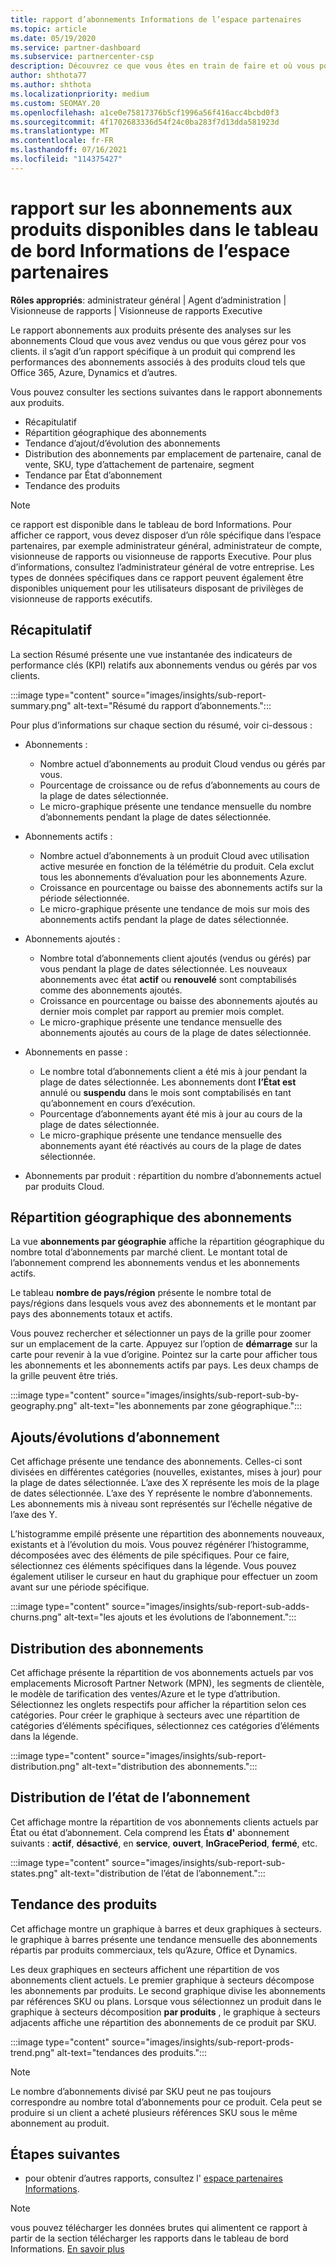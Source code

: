 ```yaml
---
title: rapport d’abonnements Informations de l’espace partenaires
ms.topic: article
ms.date: 05/19/2020
ms.service: partner-dashboard
ms.subservice: partnercenter-csp
description: Découvrez ce que vous êtes en train de faire et où vous pouvez améliorer en ce qui concerne les abonnements Cloud que vous vendez ou gérez pour vos clients.
author: shthota77
ms.author: shthota
ms.localizationpriority: medium
ms.custom: SEOMAY.20
ms.openlocfilehash: a1ce0e75817376b5cf1996a56f416acc4bcbd0f3
ms.sourcegitcommit: 4f1702683336d54f24c0ba283f7d13dda581923d
ms.translationtype: MT
ms.contentlocale: fr-FR
ms.lasthandoff: 07/16/2021
ms.locfileid: "114375427"
---
```

# <a name="product-subscriptions-report-available-from-the-partner-center-insights-dashboard"></a>rapport sur les abonnements aux produits disponibles dans le tableau de bord Informations de l’espace partenaires

**Rôles appropriés**: administrateur général | Agent d’administration | Visionneuse de rapports | Visionneuse de rapports Executive

Le rapport abonnements aux produits présente des analyses sur les abonnements Cloud que vous avez vendus ou que vous gérez pour vos clients. il s’agit d’un rapport spécifique à un produit qui comprend les performances des abonnements associés à des produits cloud tels que Office 365, Azure, Dynamics et d’autres.

Vous pouvez consulter les sections suivantes dans le rapport abonnements aux produits.

- Récapitulatif
- Répartition géographique des abonnements
- Tendance d’ajout/d’évolution des abonnements
- Distribution des abonnements par emplacement de partenaire, canal de vente, SKU, type d’attachement de partenaire, segment
- Tendance par État d’abonnement
- Tendance des produits

 > [!NOTE]
 > ce rapport est disponible dans le tableau de bord Informations. Pour afficher ce rapport, vous devez disposer d’un rôle spécifique dans l’espace partenaires, par exemple administrateur général, administrateur de compte, visionneuse de rapports ou visionneuse de rapports Executive. Pour plus d’informations, consultez l’administrateur général de votre entreprise. Les types de données spécifiques dans ce rapport peuvent également être disponibles uniquement pour les utilisateurs disposant de privilèges de visionneuse de rapports exécutifs.

## <a name="summary"></a>Récapitulatif

La section Résumé présente une vue instantanée des indicateurs de performance clés (KPI) relatifs aux abonnements vendus ou gérés par vos clients.  

:::image type="content" source="images/insights/sub-report-summary.png" alt-text="Résumé du rapport d’abonnements.":::

Pour plus d’informations sur chaque section du résumé, voir ci-dessous :

- Abonnements :
  - Nombre actuel d’abonnements au produit Cloud vendus ou gérés par vous.
  - Pourcentage de croissance ou de refus d’abonnements au cours de la plage de dates sélectionnée.
  - Le micro-graphique présente une tendance mensuelle du nombre d’abonnements pendant la plage de dates sélectionnée.

- Abonnements actifs :
  - Nombre actuel d’abonnements à un produit Cloud avec utilisation active mesurée en fonction de la télémétrie du produit. Cela exclut tous les abonnements d’évaluation pour les abonnements Azure.
  - Croissance en pourcentage ou baisse des abonnements actifs sur la période sélectionnée.
  - Le micro-graphique présente une tendance de mois sur mois des abonnements actifs pendant la plage de dates sélectionnée.

- Abonnements ajoutés :
  - Nombre total d’abonnements client ajoutés (vendus ou gérés) par vous pendant la plage de dates sélectionnée. Les nouveaux abonnements avec état **actif** ou **renouvelé** sont comptabilisés comme des abonnements ajoutés.
  - Croissance en pourcentage ou baisse des abonnements ajoutés au dernier mois complet par rapport au premier mois complet.
  - Le micro-graphique présente une tendance mensuelle des abonnements ajoutés au cours de la plage de dates sélectionnée.

- Abonnements en passe :
  - Le nombre total d’abonnements client a été mis à jour pendant la plage de dates sélectionnée. Les abonnements dont **l’État est** annulé ou **suspendu** dans le mois sont comptabilisés en tant qu’abonnement en cours d’exécution.  
  - Pourcentage d’abonnements ayant été mis à jour au cours de la plage de dates sélectionnée.
  - Le micro-graphique présente une tendance mensuelle des abonnements ayant été réactivés au cours de la plage de dates sélectionnée.

- Abonnements par produit : répartition du nombre d’abonnements actuel par produits Cloud.

## <a name="geographical-spread-of-subscriptions"></a>Répartition géographique des abonnements

La vue **abonnements par géographie** affiche la répartition géographique du nombre total d’abonnements par marché client. Le montant total de l’abonnement comprend les abonnements vendus et les abonnements actifs.

Le tableau **nombre de pays/région** présente le nombre total de pays/régions dans lesquels vous avez des abonnements et le montant par pays des abonnements totaux et actifs.

Vous pouvez rechercher et sélectionner un pays de la grille pour zoomer sur un emplacement de la carte. Appuyez sur l’option de **démarrage** sur la carte pour revenir à la vue d’origine. Pointez sur la carte pour afficher tous les abonnements et les abonnements actifs par pays. Les deux champs de la grille peuvent être triés.

:::image type="content" source="images/insights/sub-report-sub-by-geography.png" alt-text="les abonnements par zone géographique.":::

## <a name="subscription-addschurns"></a>Ajouts/évolutions d’abonnement

Cet affichage présente une tendance des abonnements. Celles-ci sont divisées en différentes catégories (nouvelles, existantes, mises à jour) pour la plage de dates sélectionnée. L’axe des X représente les mois de la plage de dates sélectionnée. L’axe des Y représente le nombre d’abonnements. Les abonnements mis à niveau sont représentés sur l’échelle négative de l’axe des Y. 

L’histogramme empilé présente une répartition des abonnements nouveaux, existants et à l’évolution du mois. Vous pouvez régénérer l’histogramme, décomposées avec des éléments de pile spécifiques. Pour ce faire, sélectionnez ces éléments spécifiques dans la légende. Vous pouvez également utiliser le curseur en haut du graphique pour effectuer un zoom avant sur une période spécifique.

:::image type="content" source="images/insights/sub-report-sub-adds-churns.png" alt-text="les ajouts et les évolutions de l’abonnement.":::

## <a name="subscription-distribution"></a>Distribution des abonnements

Cet affichage présente la répartition de vos abonnements actuels par vos emplacements Microsoft Partner Network (MPN), les segments de clientèle, le modèle de tarification des ventes/Azure et le type d’attribution. Sélectionnez les onglets respectifs pour afficher la répartition selon ces catégories. Pour créer le graphique à secteurs avec une répartition de catégories d’éléments spécifiques, sélectionnez ces catégories d’éléments dans la légende.

:::image type="content" source="images/insights/sub-report-distribution.png" alt-text="distribution des abonnements.":::

## <a name="subscription-state-distribution"></a>Distribution de l’état de l’abonnement

Cet affichage montre la répartition de vos abonnements clients actuels par État ou état d’abonnement. Cela comprend les États **d'** abonnement suivants : **actif**, **désactivé**, en **service**, **ouvert**, **InGracePeriod**, **fermé**, etc.

:::image type="content" source="images/insights/sub-report-sub-states.png" alt-text="distribution de l’état de l’abonnement.":::

## <a name="products-trend"></a>Tendance des produits

Cet affichage montre un graphique à barres et deux graphiques à secteurs. le graphique à barres présente une tendance mensuelle des abonnements répartis par produits commerciaux, tels qu’Azure, Office et Dynamics.

Les deux graphiques en secteurs affichent une répartition de vos abonnements client actuels. Le premier graphique à secteurs décompose les abonnements par produits. Le second graphique divise les abonnements par références SKU ou plans. Lorsque vous sélectionnez un produit dans le graphique à secteurs décomposition **par produits** , le graphique à secteurs adjacents affiche une répartition des abonnements de ce produit par SKU.

:::image type="content" source="images/insights/sub-report-prods-trend.png" alt-text="tendances des produits.":::

> [!NOTE]
 > Le nombre d’abonnements divisé par SKU peut ne pas toujours correspondre au nombre total d’abonnements pour ce produit. Cela peut se produire si un client a acheté plusieurs références SKU sous le même abonnement au produit.

## <a name="next-steps"></a>Étapes suivantes

- pour obtenir d’autres rapports, consultez l' [espace partenaires Informations](partner-center-insights.md).

>[!NOTE] 
> vous pouvez télécharger les données brutes qui alimentent ce rapport à partir de la section télécharger les rapports dans le tableau de bord Informations. [En savoir plus](insights-download-reports.md) 

